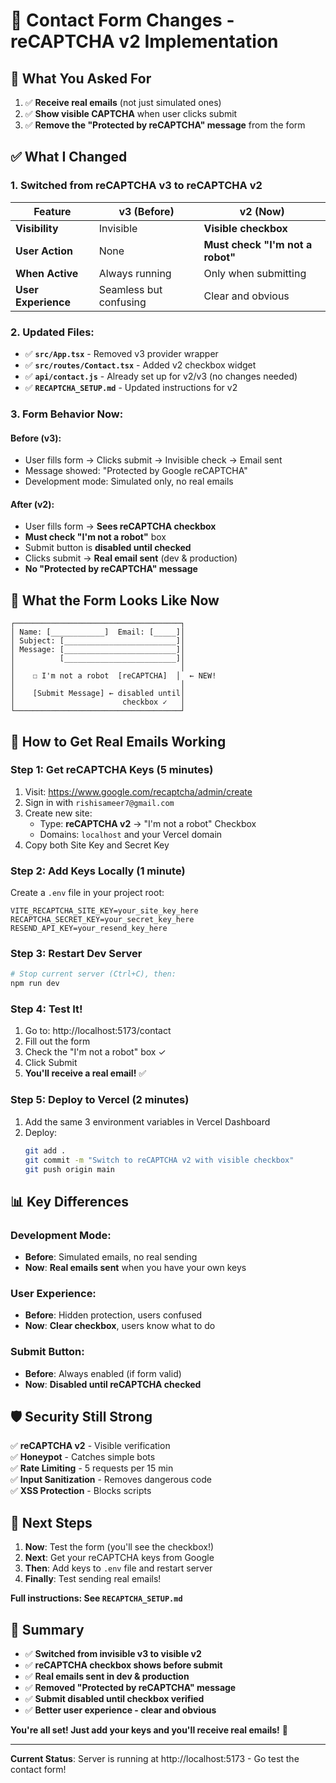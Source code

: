 # 📧 Contact Form Changes - reCAPTCHA v2 Implementation

## 🎯 What You Asked For

1. ✅ **Receive real emails** (not just simulated ones)
2. ✅ **Show visible CAPTCHA** when user clicks submit
3. ✅ **Remove the "Protected by reCAPTCHA" message** from the form

## ✅ What I Changed

### **1. Switched from reCAPTCHA v3 to reCAPTCHA v2**

| Feature | v3 (Before) | v2 (Now) |
|---------|-------------|----------|
| **Visibility** | Invisible | **Visible checkbox** |
| **User Action** | None | **Must check "I'm not a robot"** |
| **When Active** | Always running | Only when submitting |
| **User Experience** | Seamless but confusing | Clear and obvious |

### **2. Updated Files:**

- ✅ **`src/App.tsx`** - Removed v3 provider wrapper
- ✅ **`src/routes/Contact.tsx`** - Added v2 checkbox widget
- ✅ **`api/contact.js`** - Already set up for v2/v3 (no changes needed)
- ✅ **`RECAPTCHA_SETUP.md`** - Updated instructions for v2

### **3. Form Behavior Now:**

#### **Before (v3):**
- User fills form → Clicks submit → Invisible check → Email sent
- Message showed: "Protected by Google reCAPTCHA"
- Development mode: Simulated only, no real emails

#### **After (v2):**
- User fills form → **Sees reCAPTCHA checkbox**
- **Must check "I'm not a robot"** box
- Submit button is **disabled until checked**
- Clicks submit → **Real email sent** (dev & production)
- **No "Protected by reCAPTCHA" message**

## 🎨 What the Form Looks Like Now

```
┌─────────────────────────────────────┐
│ Name: [____________]  Email: [_____]│
│ Subject: [_________________________]│
│ Message: [_________________________]│
│          [_________________________]│
│                                     │
│    ☐ I'm not a robot  [reCAPTCHA]  │  ← NEW!
│                                     │
│    [Submit Message] ← disabled until│
│                        checkbox ✓   │
└─────────────────────────────────────┘
```

## 🚀 How to Get Real Emails Working

### **Step 1: Get reCAPTCHA Keys (5 minutes)**
1. Visit: https://www.google.com/recaptcha/admin/create
2. Sign in with `rishisameer7@gmail.com`
3. Create new site:
   - Type: **reCAPTCHA v2** → "I'm not a robot" Checkbox
   - Domains: `localhost` and your Vercel domain
4. Copy both Site Key and Secret Key

### **Step 2: Add Keys Locally (1 minute)**
Create a `.env` file in your project root:
```env
VITE_RECAPTCHA_SITE_KEY=your_site_key_here
RECAPTCHA_SECRET_KEY=your_secret_key_here
RESEND_API_KEY=your_resend_key_here
```

### **Step 3: Restart Dev Server**
```bash
# Stop current server (Ctrl+C), then:
npm run dev
```

### **Step 4: Test It!**
1. Go to: http://localhost:5173/contact
2. Fill out the form
3. Check the "I'm not a robot" box ✓
4. Click Submit
5. **You'll receive a real email!** ✅

### **Step 5: Deploy to Vercel (2 minutes)**
1. Add the same 3 environment variables in Vercel Dashboard
2. Deploy:
   ```bash
   git add .
   git commit -m "Switch to reCAPTCHA v2 with visible checkbox"
   git push origin main
   ```

## 📊 Key Differences

### Development Mode:
- **Before**: Simulated emails, no real sending
- **Now**: **Real emails sent** when you have your own keys

### User Experience:
- **Before**: Hidden protection, users confused
- **Now**: **Clear checkbox**, users know what to do

### Submit Button:
- **Before**: Always enabled (if form valid)
- **Now**: **Disabled until reCAPTCHA checked**

## 🛡️ Security Still Strong

✅ **reCAPTCHA v2** - Visible verification  
✅ **Honeypot** - Catches simple bots  
✅ **Rate Limiting** - 5 requests per 15 min  
✅ **Input Sanitization** - Removes dangerous code  
✅ **XSS Protection** - Blocks scripts  

## 🎯 Next Steps

1. **Now**: Test the form (you'll see the checkbox!)
2. **Next**: Get your reCAPTCHA keys from Google
3. **Then**: Add keys to `.env` file and restart server
4. **Finally**: Test sending real emails!

**Full instructions: See `RECAPTCHA_SETUP.md`**

## 🎉 Summary

- ✅ **Switched from invisible v3 to visible v2**
- ✅ **reCAPTCHA checkbox shows before submit**
- ✅ **Real emails sent in dev & production**
- ✅ **Removed "Protected by reCAPTCHA" message**
- ✅ **Submit disabled until checkbox verified**
- ✅ **Better user experience - clear and obvious**

**You're all set! Just add your keys and you'll receive real emails!** 🚀

---

**Current Status**: Server is running at http://localhost:5173 - Go test the contact form!







